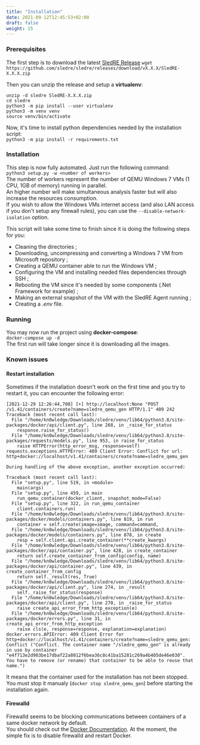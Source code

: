 ```yaml
---
title: "Installation"
date: 2021-09-12T12:45:53+02:00
draft: false
weight: 15
---
```


### Prerequisites
The first step is to download the latest [SledRE Release](https://github.com/sledre/sledre/releases)
`wget https://github.com/sledre/sledre/releases/download/vX.X.X/SledRE-X.X.X.zip`

Then you can unzip the release and setup a **virtualenv**:  
```properties
unzip -d sledre SledRE-X.X.X.zip
cd sledre
python3 -m pip install --user virtualenv
python3 -m venv venv
source venv/bin/activate
```

Now, it's time to install python dependencies needed by the installation script:  
`python3 -m pip install -r requirements.txt`

### Installation

This step is now fully automated. Just run the following command:  
`python3 setup.py -w <number of workers>`  
The number of workers represent the number of QEMU Windows 7 VMs (1 CPU, 1GB of memory) running in parallel.  
An higher number will make simultaneous analysis faster but will also increase the resources consumption.  
If you wish to allow the Windows VMs internet access (and also LAN access if you don't setup any firewall rules), you can use the `--disable-network-isolation` option.  

This script will take some time to finish since it is doing the following steps for you:
* Cleaning the directories ;
* Downloading, uncompressing and converting a Windows 7 VM from Microsoft repository ;
* Creating a QEMU container able to run the Windows VM ;
* Configuring the VM and installing needed files dependencies through SSH ;
* Rebooting the VM since it's  needed by some components (.Net Framework for example) ;
* Making an external snapshot of the VM with the SledRE Agent running ;
* Creating a *.env* file.

### Running
You may now run the project using **docker-compose**:  
`docker-compose up -d`  
The first run will take longer since it is downloading all the images.


### Known issues
#### Restart installation
Sometimes if the installation doesn't work on the first time and you try to restart it, you can encounter the following error:
```
[2021-12-29 12:26:44,708] [+] http://localhost:None "POST /v1.41/containers/create?name=sledre_qemu_gen HTTP/1.1" 409 242
Traceback (most recent call last):
  File "/home/kn0wledge/Downloads/sledre/venv/lib64/python3.8/site-packages/docker/api/client.py", line 268, in _raise_for_status
    response.raise_for_status()
  File "/home/kn0wledge/Downloads/sledre/venv/lib64/python3.8/site-packages/requests/models.py", line 953, in raise_for_status
    raise HTTPError(http_error_msg, response=self)
requests.exceptions.HTTPError: 409 Client Error: Conflict for url: http+docker://localhost/v1.41/containers/create?name=sledre_qemu_gen

During handling of the above exception, another exception occurred:

Traceback (most recent call last):
  File "setup.py", line 519, in <module>
    main(args)
  File "setup.py", line 459, in main
    run_qemu_container(docker_client, snapshot_mode=False)
  File "setup.py", line 322, in run_qemu_container
    client.containers.run(
  File "/home/kn0wledge/Downloads/sledre/venv/lib64/python3.8/site-packages/docker/models/containers.py", line 819, in run
    container = self.create(image=image, command=command,
  File "/home/kn0wledge/Downloads/sledre/venv/lib64/python3.8/site-packages/docker/models/containers.py", line 878, in create
    resp = self.client.api.create_container(**create_kwargs)
  File "/home/kn0wledge/Downloads/sledre/venv/lib64/python3.8/site-packages/docker/api/container.py", line 428, in create_container
    return self.create_container_from_config(config, name)
  File "/home/kn0wledge/Downloads/sledre/venv/lib64/python3.8/site-packages/docker/api/container.py", line 439, in create_container_from_config
    return self._result(res, True)
  File "/home/kn0wledge/Downloads/sledre/venv/lib64/python3.8/site-packages/docker/api/client.py", line 274, in _result
    self._raise_for_status(response)
  File "/home/kn0wledge/Downloads/sledre/venv/lib64/python3.8/site-packages/docker/api/client.py", line 270, in _raise_for_status
    raise create_api_error_from_http_exception(e)
  File "/home/kn0wledge/Downloads/sledre/venv/lib64/python3.8/site-packages/docker/errors.py", line 31, in create_api_error_from_http_exception
    raise cls(e, response=response, explanation=explanation)
docker.errors.APIError: 409 Client Error for http+docker://localhost/v1.41/containers/create?name=sledre_qemu_gen: Conflict ("Conflict. The container name "/sledre_qemu_gen" is already in use by container "e4f713e2d903be17dbaf22a8012f6bea36c8c41ba15281c269a4b405de46e030". You have to remove (or rename) that container to be able to reuse that name.")
```

It means that the container used for the installation has not been stopped. You must stop it manualy (`docker stop sledre_qemu_gen`) before starting the installation again.

#### Firewalld
Firewalld seems to be blocking communications between containers of a same docker network by default.  
You should check out the [Docker Documentation](https://docs.docker.com/network/iptables/#integration-with-firewalld). At the moment, the simple fix is to disable firewalld and restart Docker.
